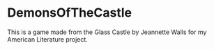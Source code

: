 # DemonsOfTheCastle
This is a game made from the Glass Castle by Jeannette Walls for my American Literature project.
